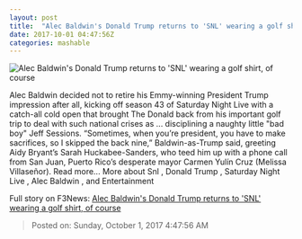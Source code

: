 ```yaml
---
layout: post
title:  "Alec Baldwin's Donald Trump returns to 'SNL' wearing a golf shirt, of course"
date: 2017-10-01 04:47:56Z
categories: mashable
---
```


![Alec Baldwin's Donald Trump returns to 'SNL' wearing a golf shirt, of course](https://i.amz.mshcdn.com/3dlyZzBAKi-GnIY2XGj8C64PBVc=/1200x630/2017%2F10%2F01%2F06%2F417a497e16c240f6b12d4d2ac6222e99.eff73.jpg)

Alec Baldwin decided not to retire his Emmy-winning President Trump impression after all, kicking off season 43 of Saturday Night Live with a catch-all cold open that brought The Donald back from his important golf trip to deal with such national crises as ... disciplining a naughty little "bad boy" Jeff Sessions. “Sometimes, when you’re president, you have to make sacrifices, so I skipped the back nine,” Baldwin-as-Trump said, greeting Aidy Bryant’s Sarah Huckabee-Sanders, who teed him up with a phone call from San Juan, Puerto Rico’s desperate mayor Carmen Yulín Cruz (Melissa Villaseñor). Read more... More about Snl , Donald Trump , Saturday Night Live , Alec Baldwin , and Entertainment


Full story on F3News: [Alec Baldwin's Donald Trump returns to 'SNL' wearing a golf shirt, of course](http://www.f3nws.com/n/ffrKtE)

> Posted on: Sunday, October 1, 2017 4:47:56 AM
